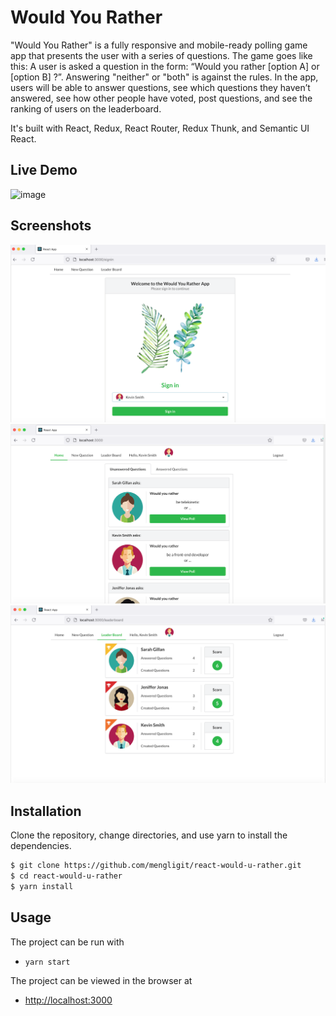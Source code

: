 # Would You Rather

"Would You Rather" is a fully responsive and mobile-ready polling game app that presents the user with a series of questions. The game goes like this: A user is asked a question in the form: “Would you rather [option A] or [option B] ?”. Answering "neither" or "both" is against the rules. In the app, users will be able to answer questions, see which questions they haven’t answered, see how other people have voted, post questions, and see the ranking of users on the leaderboard.

It's built with React, Redux, React Router, Redux Thunk, and Semantic UI React.

## Live Demo
![image](https://github.com/mengligit/react-would-u-rather/blob/main/docs/images/demo.gif)

## Screenshots

![screenshot #1](docs/images/screen3_small.png)
![screenshot #2](docs/images/screen1_small.png)
![screenshot #3](docs/images/screen2_small.png)

## Installation

Clone the repository, change directories, and use yarn to install the dependencies.

```bash
$ git clone https://github.com/mengligit/react-would-u-rather.git
$ cd react-would-u-rather
$ yarn install
```

## Usage

The project can be run with

- `yarn start`

The project can be viewed in the browser at

- [http://localhost:3000](http://localhost:3000)


